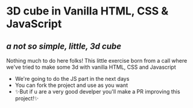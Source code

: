 # 3D cube in Vanilla HTML, CSS & JavaScript
## _a not so simple, little, 3d cube_

Nothing much to do here folks! This little exercise born from a call where we've tried to make some 3d with vanilla HTML, CSS and Javascript

- We're going to do the JS part in the next days
- You can fork the project and use as you want
- ✨But if u are a very good develper you'll make a PR improving this project!✨

